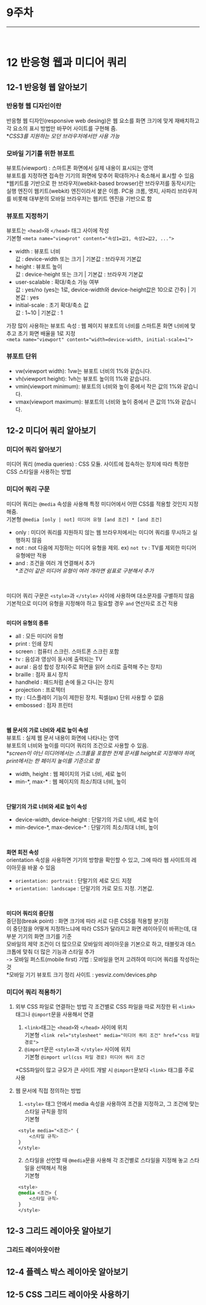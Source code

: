 # 9주차
---
<br>

# 12 반응형 웹과 미디어 쿼리
## 12-1 반응형 웹 알아보기
### 반응형 웹 디자인이란
반응형 웹 디자인(responsive web desing)은 웹 요소를 화면 크기에 맞게 재배치하고 각 요소의 표시 방법만 바꾸어 사이트를 구현해 줌.  
**CSS3를 지원하는 모던 브라우저에서만 사용 가능*  

### 모바일 기기를 위한 뷰포트
뷰포트(viewport) : 스마트폰 화면에서 실제 내용이 표시되는 영역  
뷰포트를 지정하면 접속한 기기의 화면에 맞추어 확대하거나 축소해서 표시할 수 있음  
*웹키트를 기반으로 한 브라우저(webkit-based browser)란 브라우저를 동작시키는 실행 엔진이 웹키트(webkit) 엔진이라서 붙은 이름. PC용 크롬, 엣지, 사파리 브라우저를 비롯해 대부분의 모바일 브라우저는 웹키트 엔진을 기반으로 함  

### 뷰포트 지정하기
뷰포트는 `<head>`와 `</head>` 태그 사이에 작성  
기본형 `<meta name="viewprot" content="속성1=값1, 속성2=값2, ...">`  
- width : 뷰포트 너비  
  값 : device-width 또는 크기 | 기본값 : 브라우저 기본값
- height : 뷰포트 높이  
  값 : device-height 또는 크기 | 기본값 : 브라우저 기본값
- user-scalable : 확대/축소 가능 여부  
  값 : yes/no (yes는 1로, device-width와 device-height값은 10으로 간주) | 기본값 : yes
- initial-scale : 초기 확대/축소 값  
  값 : 1~10 | 기본값 : 1  
  
가장 많이 사용하는 뷰포트 속성 : 웹 페이지 뷰포트의 너비를 스마트폰 화면 너비에 맞추고 초기 화면 배율을 1로 지정  
`<meta name="viewport" content="width=device-width, initial-scale=1">`

### 뷰포트 단위
- vw(viewport width): 1vw는 뷰포트 너비의 1%와 같습니다.
- vh(viewport height): 1vh는 뷰포트 높이의 1%와 같습니다.
- vmin(viewport minimum): 뷰포트의 너비와 높이 중에서 작은 값의 1%와 같습니다.
- vmax(viewport maximum): 뷰포트의 너비와 높이 중에서 큰 값의 1%와 같습니다.

## 12-2 미디어 쿼리 알아보기
### 미디어 쿼리 알아보기
미디어 쿼리 (media queries) : CSS 모듈. 사이트에 접속하는 장치에 따라 특정한 CSS 스타일을 사용하는 방법  

### 미디어 쿼리 구문
미디어 쿼리는 `@media` 속성을 사용해 특정 미디어에서 어떤 CSS를 적용할 것인지 지정해줌.  
기본형 `@media [only | not] 미디어 유형 [and 조건] * [and 조건]`  
- only : 미디어 쿼리를 지원하지 않는 웹 브라우저에서는 미디어 쿼리를 무시하고 실행하지 않음
- not : not 다음에 지정하는 미디어 유형을 제외. ex) `not tv` : TV를 제외한 미디어 유형에만 적용
- and : 조건을 여러 개 연결해서 추가  
**조건이 같은 미디어 유형이 여러 개라면 쉼표로 구분해서 추가*  
<br>

미디어 쿼리 구문은 `<style>`과 `</style>` 사이에 사용하며 대소문자를 구별하지 않음  
기본적으로 미디어 유형을 지정해야 하고 필요할 경우 `and` 연산자로 조건 적용  
<br>

**미디어 유형의 종류**  
- all : 모든 미디어 유형
- print : 인쇄 장치
- screen : 컴퓨터 스크린. 스마트폰 스크린 포함
- tv : 음성과 영상이 동시에 출력되는 TV
- aural : 음성 합성 장치(주로 화면을 읽어 소리로 출력해 주는 장치)
- braille : 점자 표시 장치
- handheld : 패드처럼 손에 들고 다니는 장치
- projection : 프로젝터
- tty : 디스플레이 기능이 제한된 장치. 픽셀(px) 단위 사용할 수 없음
- embossed : 점자 프린터  
<br>

**웹 문서의 가로 너비와 세로 높이 속성**  
뷰포트 : 실제 웹 문서 내용이 화면에 나타나는 영역  
뷰포트의 너비와 높이를 미디어 쿼리의 조건으로 사용할 수 있음.  
**screen이 아닌 미디어에서는 스크롤을 포함한 전체 문서를 height로 지정해야 하며, print에서는 한 페이지 높이를 기준으로 함*  
- width, height : 웹 페이지의 가로 너비, 세로 높이
- min-\*, max-\* : 웹 페이지의 최소/최대 너비, 높이
<br>

**단말기의 가로 너비와 세로 높이 속성**  
- device-width, device-height : 단말기의 가로 너비, 세로 높이
- min-device-\*, max-device-\* : 단말기의 최소/최대 너비, 높이
<br>

**화면 회전 속성**  
orientation 속성을 사용하면 기기의 방향을 확인할 수 있고, 그에 따라 웹 사이트의 레이아웃을 바꿀 수 있음  
- `orientation: portrait` : 단말기의 세로 모드 지정
- `orientation: landscape` : 단말기의 가로 모드 지정. 기본값.
<br>

**미디어 쿼리의 중단점**  
중단점(break point) : 화면 크기에 따라 서로 다른 CSS를 적용할 분기점  
이 중단점을 어떻게 지정하느냐에 따라 CSS가 달라지고 화면 레이아웃이 바뀌는데, 대부분 기기의 화면 크기를 기준  
모바일의 제약 조건이 더 많으므로 모바일의 레이아웃을 기본으로 하고, 태블릿과 데스크톱에 맞춰 더 많은 기능과 스타일 추가  
-> 모바일 퍼스트(mobile first) 기법 : 모바일을 먼저 고려하여 미디어 쿼리를 작성하는 것  
*모바일 기기 뷰포트 크기 정리 사이트 : yesviz.com/devices.php

### 미디어 쿼리 적용하기
1. 외부 CSS 파일로 연결하는 방법
   각 조건별로 CSS 파일을 따로 저장한 뒤 `<link>`태그나 `@import`문을 사용해서 연결  
   1. `<link>`태그는 `<head>`와 `</head>` 사이에 위치  
   기본형 `<link rel="stylesheet" media="미디어 쿼리 조건" href="css 파일 경로">`  
   2. `@import`문은 `<style>`과 `</style>` 사이에 위치  
   기본형 `@import url(css 파일 경로) 미디어 쿼리 조건`  
   
   *CSS파일이 많고 규모가 큰 사이트 개발 시 `@import`문보다 `<link>` 태그를 주로 사용  
2. 웹 문서에 직접 정의하는 방법
   1. `<style>` 태그 안에서 media 속성을 사용하여 조건을 지정하고, 그 조건에 맞는 스타일 규칙을 정의  
   기본형
   ```css
	<style media="<조건>" {
		<스타일 규칙>
	}
	</style>
   ```
   2. 스타일을 선언할 때 `@media`문을 사용해 각 조건별로 스타일을 지정해 놓고 스타일을 선택해서 적용  
   기본형
   ```css
	<style>
	@media <조건> {
		<스타일 규칙>
	}
	</style>
	```

## 12-3 그리드 레이아웃 알아보기
### 그리드 레이아웃이란


## 12-4 플렉스 박스 레이아웃 알아보기

## 12-5 CSS 그리드 레이아웃 사용하기